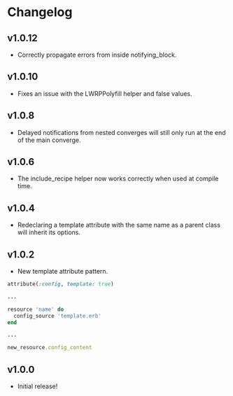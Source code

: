 Changelog
=========

v1.0.12
-------

* Correctly propagate errors from inside notifying_block.

v1.0.10
-------

* Fixes an issue with the LWRPPolyfill helper and false values.


v1.0.8
------

* Delayed notifications from nested converges will still only run at the end of
  the main converge.

v1.0.6
------

* The include_recipe helper now works correctly when used at compile time.

v1.0.4
------

* Redeclaring a template attribute with the same name as a parent class will
  inherit its options.

v1.0.2
------

* New template attribute pattern.

```ruby
attribute(:config, template: true)

...

resource 'name' do
  config_source 'template.erb'
end

...

new_resource.config_content
```

v1.0.0
------

* Initial release!
